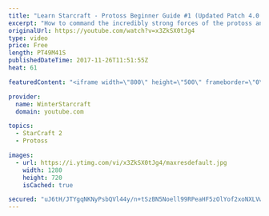 ```yaml
---
title: "Learn Starcraft - Protoss Beginner Guide #1 (Updated Patch 4.0 FREE TO PLAY)"
excerpt: "How to command the incredibly strong forces of the protoss and cover weaknesses against the other inferior races. Updated for patch 4.0! This guide is not intended for COMPLETELY new players, but those who have played several games/campaign missions and grasp the very basics."
originalUrl: https://youtube.com/watch?v=x3ZkSX0tJg4
type: video
price: Free
length: PT49M41S
publishedDateTime: 2017-11-26T11:51:55Z
heat: 61

featuredContent: "<iframe width=\"800\" height=\"500\" frameborder=\"0\" src=\"https://www.youtube.com/embed/x3ZkSX0tJg4\" allow=\"accelerometer; autoplay; encrypted-media; gyroscope; picture-in-picture\" allowfullscreen></iframe>"

provider:
  name: WinterStarcraft
  domain: youtube.com

topics:
  - StarCraft 2
  - Protoss

images:
  - url: https://i.ytimg.com/vi/x3ZkSX0tJg4/maxresdefault.jpg
    width: 1280
    height: 720
    isCached: true

secured: "uJ6tH/JTYgqNKNyPsbQVl44y/n+tSzBN5Noell99RPeaHF5zOlYof2xoNXLVwik+WKnTvVRSesy713Jxd8onN/FaWOAdagxMGTj0SeQCuv17k3sDNQ4rj8h4wSdQLDpPLAzapzesBy8KSToh7FCGEpK+KokuzCd0XzDZ/h+0HnClt2NiNrvrlYfHG1pjclxWFT4MTGF/F+2BfTzNmUJMB9zHi3YnGCpplFoy8K+BcdIH4wLKlVwjdDKfbtNQikFaHKJMti0fxBl7etBHlVGSimp7gxKX6i/pXbmZTREr4OTKtiIpNn/5J4PI6188vWV4bGO5KVZSpxRLKqhRIBsEFkmAFfJV32199IzR+aFrFYmCfZoFCV8cDrDAYFphZ5vuZpTZaj+tSeW2kjePODL/ejtfIJ70X8ABggv5y/4IGZApH7XJIVmcPzxHCsBTXW3d;N5ioCSmIYmLBuhRlw6UH7g=="
---
```


